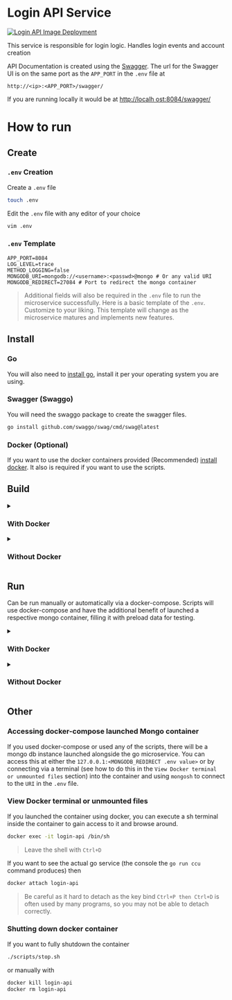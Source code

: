 # Login API Service
[![Login API Image Deployment](https://github.com/Cancer-Classification-UI/Login-API-Service/actions/workflows/docker-image.yml/badge.svg?branch=main)](https://github.com/Cancer-Classification-UI/Login-API-Service/actions/workflows/docker-image.yml)

This service is responsible for login logic. Handles login events and account creation

API Documentation is created using the [Swagger](https://swagger.io/). The url for the Swagger UI is on the same port as the `APP_PORT` in the `.env` file at 

```
http://<ip>:<APP_PORT>/swagger/
``` 

If you are running locally it would be at [http://localh ost:8084/swagger/](http://localhost:8084/swagger/)

# How to run

## Create
### `.env` Creation
Create a `.env` file
```bash
touch .env
```
Edit the `.env` file with any editor of your choice
```bash
vim .env
```

### `.env` Template
```
APP_PORT=8084
LOG_LEVEL=trace
METHOD_LOGGING=false
MONGODB_URI=mongodb://<username>:<passwd>@mongo # Or any valid URI
MONGODB_REDIRECT=27084 # Port to redirect the mongo container

```
> Additional fields will also be required in the `.env` file to run the microservice successfully. Here is a basic template of the `.env`. Customize to your liking. This template will change as the microservice matures and implements new features.

## Install

### Go
You will also need to [install go](https://go.dev/doc/install), install it per your operating system you are using.

### Swagger (Swaggo)
You will need the swaggo package to create the swagger files.
```bash
go install github.com/swaggo/swag/cmd/swag@latest
```

### Docker (Optional)
If you want to use the docker containers provided (Recommended) [install docker](https://www.docker.com/get-started/). It also is required if you want to use the scripts.

## Build
<details close>
<summary><h3>With Docker</h3></summary>
<br>

```bash
docker build -t ccu-login-api .
```
</details>

<details close>
<summary><h3>Without Docker</h3></summary>
<br>

```bash
go build
swag init
```
</details>

## Run

Can be run manually or automatically via a docker-compose. Scripts will use docker-compose and have the additional benefit of launched a respective mongo container, filling it with preload data for testing.

<details close>
<summary><h3>With Docker</h3></summary>
<br>

Make sure you have a `log.txt` file in the repo directory, otherwise it wont be able to attach the log.txt and will give a warning and sometimes even an error
```bash
touch log.txt
```
Then run the docker image
```bash
./scripts/start.sh
```
or manually by modifiying the respective values in the `docker-compose-template.yaml` and 
```bash
cp docker-compose-template.yaml docker-compose.yaml
docker-compose up -d
```
</details>

<details close>
<summary><h3>Without Docker</h3></summary>
<br>

```bash
go run ccu
```
or if you dont want to build
```bash
go run main.go
```
## (Optional) Update package checksums and download dependencies
```bash
go mod tidy
``` 
</details>

## Other
### Accessing docker-compose launched Mongo container
If you used docker-compose or used any of the scripts, there will be a mongo db instance launched alongside the go microservice. You can access this at either the `127.0.0.1:<MONGODB_REDIRECT .env value>` or by connecting via a terminal (see how to do this in the `View Docker terminal or unmounted files` section) into the container and using `mongosh` to connect to the `URI` in the `.env` file.

### View Docker terminal or unmounted files
If you launched the container using docker, you can execute a sh terminal inside the container to gain access to it and browse around.
```bash
docker exec -it login-api /bin/sh
```
>Leave the shell with `Ctrl+D`

If you want to see the actual go service (the console the `go run ccu` command produces) then
```bash
docker attach login-api
```
> Be careful as it hard to detach as the key bind `Ctrl+P then Ctrl+D` is often used by many programs, so you may not be able to detach correctly.

### Shutting down docker container
If you want to fully shutdown the container
```bash
./scripts/stop.sh
```
or manually with
```bash
docker kill login-api
docker rm login-api
```

